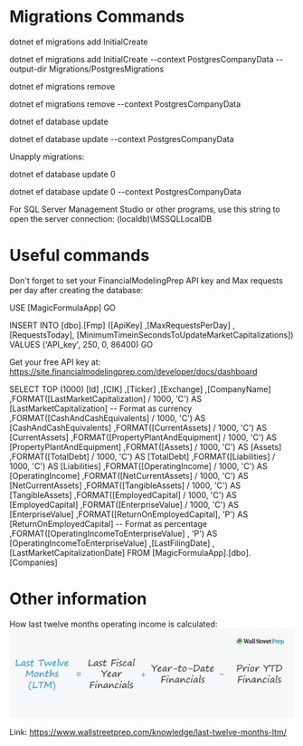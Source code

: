 # Migrations Commands

dotnet ef migrations add InitialCreate

dotnet ef migrations add InitialCreate --context PostgresCompanyData --output-dir Migrations/PostgresMigrations


dotnet ef migrations remove

dotnet ef migrations remove --context PostgresCompanyData


dotnet ef database update

dotnet ef database update --context PostgresCompanyData


Unapply migrations:

dotnet ef database update 0

dotnet ef database update 0 --context PostgresCompanyData


For SQL Server Management Studio or other programs, use this string to open the server connection: (localdb)\MSSQLLocalDB


# Useful commands

Don't forget to set your FinancialModelingPrep API key and Max requests per day after creating the database:

USE [MagicFormulaApp]
GO

INSERT INTO [dbo].[Fmp]
           ([ApiKey]
           ,[MaxRequestsPerDay]
           ,[RequestsToday],
           [MinimumTimeinSecondsToUpdateMarketCapitalizations])
     VALUES
           ('API_key',
           250,
           0,
           86400)
GO


Get your free API key at:
https://site.financialmodelingprep.com/developer/docs/dashboard


SELECT TOP (1000) [Id]
      ,[CIK]
      ,[Ticker]
      ,[Exchange]
      ,[CompanyName]
      ,FORMAT([LastMarketCapitalization] / 1000, 'C') AS [LastMarketCapitalization] -- Format as currency
      ,FORMAT([CashAndCashEquivalents] / 1000, 'C') AS [CashAndCashEquivalents]
	  ,FORMAT([CurrentAssets] / 1000, 'C') AS [CurrentAssets]
      ,FORMAT([PropertyPlantAndEquipment] / 1000, 'C') AS [PropertyPlantAndEquipment]
      ,FORMAT([Assets] / 1000, 'C') AS [Assets]
      ,FORMAT([TotalDebt] / 1000, 'C') AS [TotalDebt]
	  ,FORMAT([Liabilities] / 1000, 'C') AS [Liabilities]
      ,FORMAT([OperatingIncome] / 1000, 'C') AS [OperatingIncome]
      ,FORMAT([NetCurrentAssets] / 1000, 'C') AS [NetCurrentAssets]
      ,FORMAT([TangibleAssets] / 1000, 'C') AS [TangibleAssets]
      ,FORMAT([EmployedCapital] / 1000, 'C') AS [EmployedCapital]
      ,FORMAT([EnterpriseValue] / 1000, 'C') AS [EnterpriseValue]
      ,FORMAT([ReturnOnEmployedCapital], 'P') AS [ReturnOnEmployedCapital] -- Format as percentage
      ,FORMAT([OperatingIncomeToEnterpriseValue] , 'P') AS [OperatingIncomeToEnterpriseValue]
      ,[LastFilingDate]
      ,[LastMarketCapitalizationDate]
  FROM [MagicFormulaApp].[dbo].[Companies]


# Other information

How last twelve months operating income is calculated:
![alt text](Images/Last-Twelve-Months-LTM-Formula.jpg)

Link: https://www.wallstreetprep.com/knowledge/last-twelve-months-ltm/